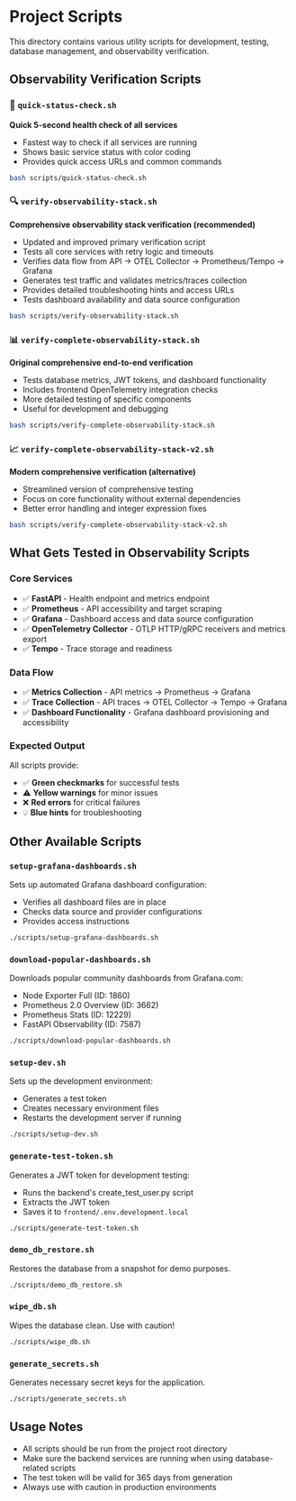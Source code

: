 # Project Scripts

This directory contains various utility scripts for development, testing, database management, and observability verification.

## Observability Verification Scripts

### 🚀 `quick-status-check.sh`
**Quick 5-second health check of all services**
- Fastest way to check if all services are running
- Shows basic service status with color coding
- Provides quick access URLs and common commands

```bash
bash scripts/quick-status-check.sh
```

### 🔍 `verify-observability-stack.sh`
**Comprehensive observability stack verification (recommended)**
- Updated and improved primary verification script
- Tests all core services with retry logic and timeouts
- Verifies data flow from API → OTEL Collector → Prometheus/Tempo → Grafana
- Generates test traffic and validates metrics/traces collection
- Provides detailed troubleshooting hints and access URLs
- Tests dashboard availability and data source configuration

```bash
bash scripts/verify-observability-stack.sh
```

### 📊 `verify-complete-observability-stack.sh`
**Original comprehensive end-to-end verification**
- Tests database metrics, JWT tokens, and dashboard functionality
- Includes frontend OpenTelemetry integration checks
- More detailed testing of specific components
- Useful for development and debugging

```bash
bash scripts/verify-complete-observability-stack.sh
```

### 📈 `verify-complete-observability-stack-v2.sh`
**Modern comprehensive verification (alternative)**
- Streamlined version of comprehensive testing
- Focus on core functionality without external dependencies
- Better error handling and integer expression fixes

```bash
bash scripts/verify-complete-observability-stack-v2.sh
```

## What Gets Tested in Observability Scripts

### Core Services
- ✅ **FastAPI** - Health endpoint and metrics endpoint
- ✅ **Prometheus** - API accessibility and target scraping
- ✅ **Grafana** - Dashboard access and data source configuration
- ✅ **OpenTelemetry Collector** - OTLP HTTP/gRPC receivers and metrics export
- ✅ **Tempo** - Trace storage and readiness

### Data Flow
- ✅ **Metrics Collection** - API metrics → Prometheus → Grafana
- ✅ **Trace Collection** - API traces → OTEL Collector → Tempo → Grafana
- ✅ **Dashboard Functionality** - Grafana dashboard provisioning and accessibility

### Expected Output
All scripts provide:
- ✅ **Green checkmarks** for successful tests
- ⚠️ **Yellow warnings** for minor issues
- ❌ **Red errors** for critical failures
- 💡 **Blue hints** for troubleshooting

## Other Available Scripts

### `setup-grafana-dashboards.sh`
Sets up automated Grafana dashboard configuration:
- Verifies all dashboard files are in place
- Checks data source and provider configurations
- Provides access instructions

```bash
./scripts/setup-grafana-dashboards.sh
```

### `download-popular-dashboards.sh`
Downloads popular community dashboards from Grafana.com:
- Node Exporter Full (ID: 1860)
- Prometheus 2.0 Overview (ID: 3662)  
- Prometheus Stats (ID: 12229)
- FastAPI Observability (ID: 7587)

```bash
./scripts/download-popular-dashboards.sh
```

### `setup-dev.sh`
Sets up the development environment:
- Generates a test token
- Creates necessary environment files
- Restarts the development server if running

```bash
./scripts/setup-dev.sh
```

### `generate-test-token.sh`
Generates a JWT token for development testing:
- Runs the backend's create_test_user.py script
- Extracts the JWT token
- Saves it to `frontend/.env.development.local`

```bash
./scripts/generate-test-token.sh
```

### `demo_db_restore.sh`
Restores the database from a snapshot for demo purposes.

```bash
./scripts/demo_db_restore.sh
```

### `wipe_db.sh`
Wipes the database clean. Use with caution!

```bash
./scripts/wipe_db.sh
```

### `generate_secrets.sh`
Generates necessary secret keys for the application.

```bash
./scripts/generate_secrets.sh
```

## Usage Notes

- All scripts should be run from the project root directory
- Make sure the backend services are running when using database-related scripts
- The test token will be valid for 365 days from generation
- Always use with caution in production environments
